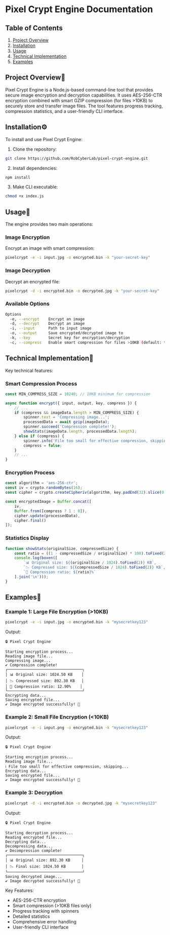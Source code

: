 # Pixel Crypt Engine Documentation

## Table of Contents
1. [Project Overview](#project-overview)
2. [Installation](#installation)
3. [Usage](#usage)
4. [Technical Implementation](#technical-implementation)
5. [Examples](#examples)

## Project Overview📝
Pixel Crypt Engine is a Node.js-based command-line tool that provides secure image encryption and decryption capabilities. It uses AES-256-CTR encryption combined with smart GZIP compression (for files >10KB) to securely store and transfer image files. The tool features progress tracking, compression statistics, and a user-friendly CLI interface.

## Installation⚙️
To install and use Pixel Crypt Engine:

1. Clone the repository:
```bash
git clone https://github.com/RobCyberLab/pixel-crypt-engine.git
```

2. Install dependencies:
```bash
npm install
```

3. Make CLI executable:
```bash
chmod +x index.js
```

## Usage📖
The engine provides two main operations:

### Image Encryption
Encrypt an image with smart compression:
```bash
pixelcrypt -e -i input.jpg -o encrypted.bin -k "your-secret-key"
```

### Image Decryption
Decrypt an encrypted file:
```bash
pixelcrypt -d -i encrypted.bin -o decrypted.jpg -k "your-secret-key"
```

### Available Options
```bash
Options
  -e, --encrypt    Encrypt an image
  -d, --decrypt    Decrypt an image
  -i, --input      Path to input image
  -o, --output     Save encrypted/decrypted image to
  -k, --key        Secret key for encryption/decryption
  -c, --compress   Enable smart compression for files >10KB (default: true)
```

## Technical Implementation🔐
Key technical features:

### Smart Compression Process
```javascript
const MIN_COMPRESS_SIZE = 10240; // 10KB minimum for compression

async function encrypt({ input, output, key, compress }) {
    // ...
    if (compress && imageData.length > MIN_COMPRESS_SIZE) {
        spinner.text = 'Compressing image...';
        processedData = await gzip(imageData);
        spinner.succeed('Compression complete!');
        showStats(imageData.length, processedData.length);
    } else if (compress) {
        spinner.info('File too small for effective compression, skipping...');
        compress = false;
    }
    // ...
}
```

### Encryption Process
```javascript
const algorithm = 'aes-256-ctr';
const iv = crypto.randomBytes(16);
const cipher = crypto.createCipheriv(algorithm, key.padEnd(32).slice(0, 32), iv);

const encryptedImage = Buffer.concat([
    iv,
    Buffer.from([compress ? 1 : 0]),
    cipher.update(processedData),
    cipher.final()
]);
```

### Statistics Display
```javascript
function showStats(originalSize, compressedSize) {
    const ratio = ((1 - compressedSize / originalSize) * 100).toFixed(2);
    console.log(boxen([
        `📊 Original size: ${(originalSize / 1024).toFixed(2)} KB`,
        `📉 Compressed size: ${(compressedSize / 1024).toFixed(2)} KB`,
        `💪 Compression ratio: ${ratio}%`
    ].join('\n')));
}
```

## Examples📌

### Example 1: Large File Encryption (>10KB)
```bash
pixelcrypt -e -i input.jpg -o encrypted.bin -k "mysecretkey123"
```
Output:
```
🔒 Pixel Crypt Engine

Starting encryption process...
Reading image file...
Compressing image...
✔ Compression complete!
┌─────────────────────────────────┐
│ 📊 Original size: 1024.50 KB    │
│ 📉 Compressed size: 892.30 KB   │
│ 💪 Compression ratio: 12.90%    │
└─────────────────────────────────┘
Encrypting data...
Saving encrypted file...
✔ Image encrypted successfully! 🎉
```

### Example 2: Small File Encryption (<10KB)
```bash
pixelcrypt -e -i input.png -o encrypted.bin -k "mysecretkey123"
```
Output:
```
🔒 Pixel Crypt Engine

Starting encryption process...
Reading image file...
ℹ File too small for effective compression, skipping...
Encrypting data...
Saving encrypted file...
✔ Image encrypted successfully! 🎉
```

### Example 3: Decryption
```bash
pixelcrypt -d -i encrypted.bin -o decrypted.jpg -k "mysecretkey123"
```
Output:
```
🔒 Pixel Crypt Engine

Starting decryption process...
Reading encrypted file...
Decrypting data...
Decompressing data...
✔ Decompression complete!
┌─────────────────────────────────┐
│ 📊 Original size: 892.30 KB     │
│ 📉 Final size: 1024.50 KB       │
└─────────────────────────────────┘
Saving decrypted image...
✔ Image decrypted successfully! 🎉
```

Key Features:
- AES-256-CTR encryption
- Smart compression (>10KB files only)
- Progress tracking with spinners
- Detailed statistics
- Comprehensive error handling
- User-friendly CLI interface